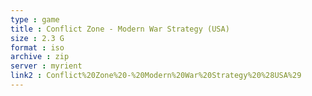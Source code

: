 ```yaml
---
type : game
title : Conflict Zone - Modern War Strategy (USA)
size : 2.3 G
format : iso
archive : zip
server : myrient
link2 : Conflict%20Zone%20-%20Modern%20War%20Strategy%20%28USA%29
---
```

